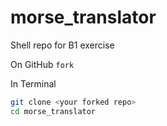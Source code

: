 # morse_translator
Shell repo for B1 exercise

On GitHub
`fork`

In Terminal

```bash
git clone <your forked repo>
cd morse_translator
```
